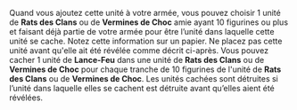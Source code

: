 Quand vous ajoutez cette unité à votre
armée, vous pouvez choisir 1 unité de
__Rats des Clans__ ou de __Vermines de Choc__ amie ayant 10 figurines ou plus et
faisant déjà partie de votre armée pour
être l’unité dans laquelle cette unité se
cache. Notez cette information sur un
papier. Ne placez pas cette unité avant
qu'elle ait été révélée comme décrit
ci-après. Vous pouvez cacher 1 unité
de __Lance-Feu__ dans une unité de __Rats des Clans__ ou de __Vermines de Choc__
pour chaque tranche de 10 figurines de l'unité de __Rats des Clans__ ou de __Vermines de Choc__. Les unités cachées sont détruites si
l’unité dans laquelle elles se cachent est détruite avant qu’elles aient été révélées.